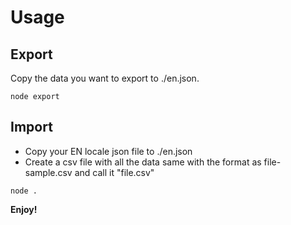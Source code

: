 # Usage

## Export
Copy the data you want to export to ./en.json.
```
node export
```

## Import
* Copy your EN locale json file to ./en.json
* Create a csv file with all the data same with the format as file-sample.csv and call it "file.csv"
```
node .
```

**Enjoy!**